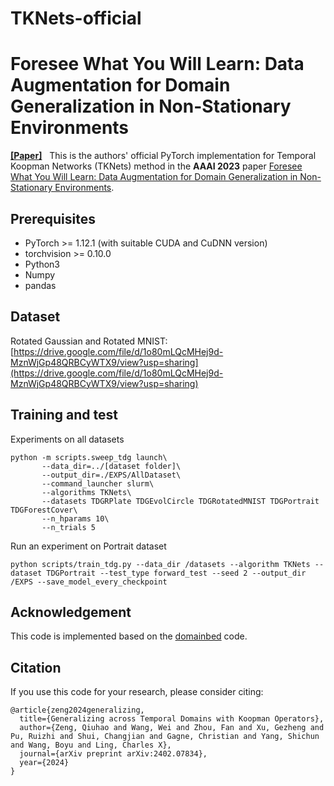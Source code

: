 # TKNets-official
# Foresee What You Will Learn: Data Augmentation for Domain Generalization in Non-Stationary Environments

[__[Paper]__](https://arxiv.org/abs/2402.07834) 
&nbsp; 
This is the authors' official PyTorch implementation for Temporal Koopman Networks (TKNets) method in the **AAAI 2023** paper [Foresee What You Will Learn: Data Augmentation for Domain Generalization in Non-Stationary Environments](https://arxiv.org/pdf/2301.07845.pdf).


## Prerequisites
- PyTorch >= 1.12.1 (with suitable CUDA and CuDNN version)
- torchvision >= 0.10.0
- Python3
- Numpy
- pandas

## Dataset
Rotated Gaussian and Rotated MNIST: [https://drive.google.com/file/d/1o80mLQcMHej9d-MznWjGp48QRBCyWTX9/view?usp=sharing](https://drive.google.com/file/d/1o80mLQcMHej9d-MznWjGp48QRBCyWTX9/view?usp=sharing)


## Training and test
Experiments on all datasets
```
python -m scripts.sweep_tdg launch\
       --data_dir=../[dataset folder]\
       --output_dir=./EXPS/AllDataset\
       --command_launcher slurm\
       --algorithms TKNets\
       --datasets TDGRPlate TDGEvolCircle TDGRotatedMNIST TDGPortrait TDGForestCover\
       --n_hparams 10\
       --n_trials 5

```

Run an experiment on Portrait dataset
```
python scripts/train_tdg.py --data_dir /datasets --algorithm TKNets --dataset TDGPortrait --test_type forward_test --seed 2 --output_dir /EXPS --save_model_every_checkpoint

```



## Acknowledgement
This code is implemented based on the [domainbed](https://github.com/facebookresearch/DomainBed) code.

## Citation
If you use this code for your research, please consider citing:
```
@article{zeng2024generalizing,
  title={Generalizing across Temporal Domains with Koopman Operators},
  author={Zeng, Qiuhao and Wang, Wei and Zhou, Fan and Xu, Gezheng and Pu, Ruizhi and Shui, Changjian and Gagne, Christian and Yang, Shichun and Wang, Boyu and Ling, Charles X},
  journal={arXiv preprint arXiv:2402.07834},
  year={2024}
}
```